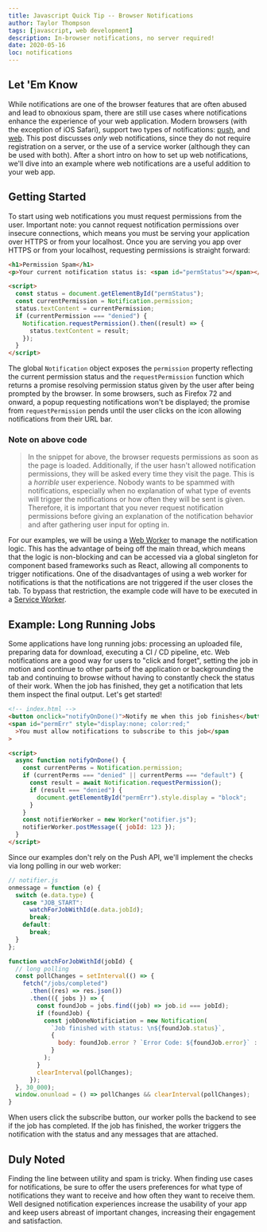 ```yaml
---
title: Javascript Quick Tip -- Browser Notifications
author: Taylor Thompson
tags: [javascript, web development]
description: In-browser notifications, no server required!
date: 2020-05-16
loc: notifications
---
```


## Let 'Em Know

While notifications are one of the browser features that are often abused and lead to obnoxious spam, there are still use cases where notifications enhance the experience of your web application. Modern browsers (with the exception of iOS Safari), support two types of notifications: [push](https://developer.mozilla.org/en-US/docs/Web/API/Push_API), and [web](https://developer.mozilla.org/en-US/docs/Web/API/Notifications_API). This post discusses _only_ web notifications, since they do not require registration on a server, or the use of a service worker (although they can be used with both). After a short intro on how to set up web notifications, we'll dive into an example where web notifications are a useful addition to your web app.

## Getting Started

To start using web notifications you must request permissions from the user. Important note: you cannot request notification permissions over insecure connections, which means you must be serving your application over HTTPS or from your localhost. Once you are serving you app over HTTPS or from your localhost, requesting permissions is straight forward:

```html
<h1>Permission Spam</h1>
<p>Your current notification status is: <span id="permStatus"></span></p>

<script>
  const status = document.getElementById("permStatus");
  const currentPermission = Notification.permission;
  status.textContent = currentPermission;
  if (currentPermission === "denied") {
    Notification.requestPermission().then((result) => {
      status.textContent = result;
    });
  }
</script>
```

The global `Notification` object exposes the `permission` property reflecting the current permission status and the `requestPermission` function which returns a promise resolving permission status given by the user after being prompted by the browser. In some browsers, such as Firefox 72 and onward, a popup requesting notifications won't be displayed; the promise from `requestPermission` pends until the user clicks on the icon allowing notifications from their URL bar.

### Note on above code

> In the snippet for above, the browser requests permissions as soon as the page is loaded. Additionally, if the user hasn't allowed notification permissions, they will be asked every time they visit the page. This is a _*horrible*_ user experience. Nobody wants to be spammed with notifications, especially when no explanation of what type of events will trigger the notifications or how often they will be sent is given. Therefore, it is important that you never request notification permissions before giving an explanation of the notification behavior and after gathering user input for opting in.

For our examples, we will be using a [Web Worker](https://developer.mozilla.org/en-US/docs/Web/API/Web_Workers_API) to manage the notification logic. This has the advantage of being off the main thread, which means that the logic is non-blocking and can be accessed via a global singleton for component based frameworks such as React, allowing all components to trigger notifications. One of the disadvantages of using a web worker for notifications is that the notifications are not triggered if the user closes the tab. To bypass that restriction, the example code will have to be executed in a [Service Worker](serviceworker.html).

## Example: Long Running Jobs

Some applications have long running jobs: processing an uploaded file, preparing data for download, executing a CI / CD pipeline, etc. Web notifications are a good way for users to "click and forget", setting the job in motion and continue to other parts of the application or backgrounding the tab and continuing to browse without having to constantly check the status of their work. When the job has finished, they get a notification that lets them inspect the final output. Let's get started!

```html
<!-- index.html -->
<button onclick="notifyOnDone()">Notify me when this job finishes</button>
<span id="permErr" style="display:none; color:red;"
  >You must allow notifications to subscribe to this job</span
>

<script>
  async function notifyOnDone() {
    const currentPerms = Notification.permission;
    if (currentPerms === "denied" || currentPerms === "default") {
      const result = await Notification.requestPermission();
      if (result === "denied") {
        document.getElementById("permErr").style.display = "block";
      }
    }
    const notifierWorker = new Worker("notifier.js");
    notifierWorker.postMessage({ jobId: 123 });
  }
</script>
```

Since our examples don't rely on the Push API, we'll implement the checks via long polling in our web worker:

```javascript
// notifier.js
onmessage = function (e) {
  switch (e.data.type) {
    case "JOB_START":
      watchForJobWithId(e.data.jobId);
      break;
    default:
      break;
  }
};

function watchForJobWithId(jobId) {
  // long polling
  const pollChanges = setInterval(() => {
    fetch("/jobs/completed")
      .then((res) => res.json())
      .then(({ jobs }) => {
        const foundJob = jobs.find((job) => job.id === jobId);
        if (foundJob) {
          const jobDoneNotificiation = new Notification(
            `Job finished with status: \n${foundJob.status}`,
            {
              body: foundJob.error ? `Error Code: ${foundJob.error}` : "",
            }
          );
        }
        clearInterval(pollChanges);
      });
  }, 30_000);
  window.onunload = () => pollChanges && clearInterval(pollChanges);
}
```

When users click the subscribe button, our worker polls the backend to see if the job has completed. If the job has finished, the worker triggers the notification with the status and any messages that are attached.

## Duly Noted

Finding the line between utility and spam is tricky. When finding use cases for notifications, be sure to offer the users preferences for what type of notifications they want to receive and how often they want to receive them. Well designed notification experiences increase the usability of your app and keep users abreast of important changes, increasing their engagement and satisfaction.
